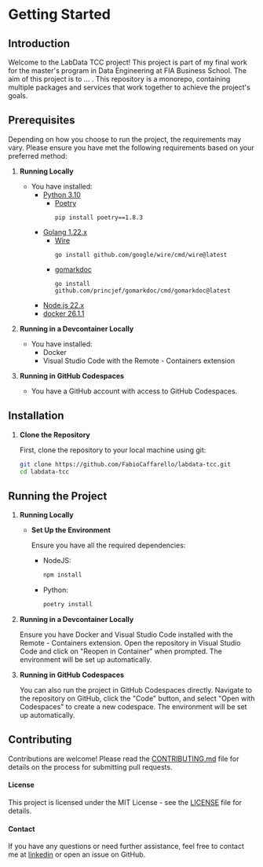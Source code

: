 # Getting Started

## Introduction

Welcome to the LabData TCC project! This project is part of my final work for the master's program in Data Engineering at FIA Business School. The aim of this project is to ... <!-- TODO: briefly describe the main goal of the project -->. This repository is a monorepo, containing multiple packages and services that work together to achieve the project's goals.

## Prerequisites
Depending on how you choose to run the project, the requirements may vary. Please ensure you have met the following requirements based on your preferred method:

1. **Running Locally**

   - You have installed:
     - [Python 3.10](https://www.python.org/downloads/)
       - [Poetry](https://pypi.org/project/poetry/1.8.3/)
         ```shell
         pip install poetry==1.8.3
         ```
     - [Golang 1.22.x](https://golang.google.cn/)
       - [Wire](https://pkg.go.dev/github.com/google/wire)
         ```shell
         go install github.com/google/wire/cmd/wire@latest 
         ```
       - [gomarkdoc](https://github.com/princjef/gomarkdoc)
         ```shell
         go install github.com/princjef/gomarkdoc/cmd/gomarkdoc@latest
         ```
     - [Node.js 22.x](https://nodejs.org/en/download/)
     - [docker 26.1.1](https://www.docker.com/)

2. **Running in a Devcontainer Locally**

   - You have installed:
     - Docker
     - Visual Studio Code with the Remote - Containers extension

3. **Running in GitHub Codespaces**

   - You have a GitHub account with access to GitHub Codespaces.

## Installation

1. **Clone the Repository**

   First, clone the repository to your local machine using git:

   ```sh
   git clone https://github.com/FabioCaffarello/labdata-tcc.git
   cd labdata-tcc
   ```

## Running the Project

1. **Running Locally**

   - **Set Up the Environment**

     Ensure you have all the required dependencies:

     - NodeJS:
        ```sh
        npm install
        ```

     - Python:
        ```sh
        poetry install
        ```

2. **Running in a Devcontainer Locally**

   Ensure you have Docker and Visual Studio Code installed with the Remote - Containers extension. Open the repository in Visual Studio Code and click on "Reopen in Container" when prompted. The environment will be set up automatically.

3. **Running in GitHub Codespaces**

   You can also run the project in GitHub Codespaces directly. Navigate to the repository on GitHub, click the "Code" button, and select "Open with Codespaces" to create a new codespace. The environment will be set up automatically.

<!-- ## Usage

To start using the project, run the following command:

```sh
python main.py
```

Or if you are using Docker:

```sh
docker-compose up
```

You can access the application at `http://localhost:8000`.

#### Features

- **Feature 1**: Brief description of feature 1.
- **Feature 2**: Brief description of feature 2.
- **Feature 3**: Brief description of feature 3. -->

## Contributing
Contributions are welcome! Please read the [CONTRIBUTING.md](https://github.com/FabioCaffarello/labdata-tcc/blob/main/docs/CONTRIBUTING.md) file for details on the process for submitting pull requests.

#### License

This project is licensed under the MIT License - see the [LICENSE](https://github.com/FabioCaffarello/labdata-tcc/blob/main/LICENSE) file for details.

#### Contact

If you have any questions or need further assistance, feel free to contact me at [linkedin](https://www.linkedin.com/in/fabio-caffarello/) or open an issue on GitHub.
